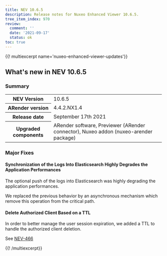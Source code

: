 ```yaml
---
title: NEV 10.6.5
description: Release notes for Nuxeo Enhanced Viewer 10.6.5.
tree_item_index: 970
review:
  comment: ''
  date: '2021-09-17'
  status: ok
toc: true
---
```


{{! multiexcerpt name='nuxeo-enhanced-viewer-updates'}}
## What's new in NEV 10.6.5

### Summary

<div class="table-scroll">
<table class="hover">
<tbody>
<tr>
<th colspan="1">NEV Version</th>
<td colspan="1">10.6.5</td>
</tr>
<tr>
<th colspan="1">ARender version</th>
<td colspan="1">4.4.2.NX1.4</td>
</tr>
<tr>
<th colspan="1">Release date</th>
<td colspan="1">September 17th 2021</td>
</tr>
<tr>
<th colspan="1">Upgraded components</th>
<td colspan="1">ARender software, Previewer (ARender connector), Nuxeo addon (nuxeo-arender package)</td>
</tr>
</tbody>
</table>
</div>

### Major Fixes

#### Synchronization of the Logs Into Elasticsearch Highly Degrades the Application Performances

The optional push of the logs into Elasticsearch was highly degrading the application performances.

We replaced the previous behavior by an asynchronous mechanism which remove this operation from the critical path.

#### Delete Authorized Client Based on a TTL

In order to better manage the user session expiration, we added a TTL to handle the authorized client deletion.

See [NEV-466](https://jira.nuxeo.com/browse/NEV-466)

{{! /multiexcerpt}}
